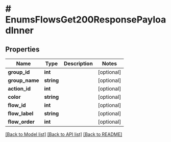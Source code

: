 # # EnumsFlowsGet200ResponsePayloadInner

## Properties

Name | Type | Description | Notes
------------ | ------------- | ------------- | -------------
**group_id** | **int** |  | [optional]
**group_name** | **string** |  | [optional]
**action_id** | **int** |  | [optional]
**color** | **string** |  | [optional]
**flow_id** | **int** |  | [optional]
**flow_label** | **string** |  | [optional]
**flow_order** | **int** |  | [optional]

[[Back to Model list]](../../README.md#models) [[Back to API list]](../../README.md#endpoints) [[Back to README]](../../README.md)
